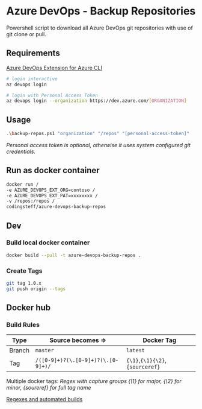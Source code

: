 # Azure DevOps - Backup Repositories

Powershell script to download all Azure DevOps git repositories with use of git clone or pull.

## Requirements

[Azure DevOps Extension for Azure CLI](https://github.com/Azure/azure-devops-cli-extension)

```sh
# login interactive
az devops login

# login with Personal Access Token
az devops login --organization https://dev.azure.com/[ORGANIZATION]
```

## Usage

```sh
.\backup-repos.ps1 "organization" "/repos" "[personal-access-token]"
```

*Personal access token is optional, otherwise it uses system configured git credentials.*

## Run as docker container

```sh
docker run /
-e AZURE_DEVOPS_EXT_ORG=contoso /
-e AZURE_DEVOPS_EXT_PAT=xxxxxxxx /
-v /repos:/repos /
codingsteff/azure-devops-backup-repos
```

## Dev

### Build local docker container

```sh
docker build --pull -t azure-devops-backup-repos .
```

### Create Tags

```sh
git tag 1.0.x
git push origin --tags
```

## Docker hub

### Build Rules

| Type   | Source becomes =>                  | Docker Tag                      |
| ------ | ---------------------------------- | ------------------------------- |
| Branch | `master`                           | `latest`                        |
| Tag    | `/([0-9]+)?(\.[0-9]+)?(\.[0-9]+)/` | `{\1}`,`{\1}{\2}`,`{sourceref}` |

Multiple docker tags: *Regex with capture groups {\1} for major, {\2} for minor, {soureref} for full tag name*

[Regexes and automated builds](https://docs.docker.com/docker-hub/builds/#regexes-and-automated-builds)
